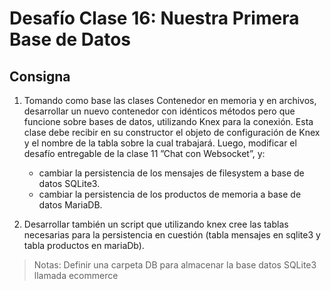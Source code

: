# Desafío Clase 16: Nuestra Primera Base de Datos

## Consigna
1) Tomando como base las clases Contenedor en memoria y en archivos, desarrollar un nuevo contenedor con idénticos métodos pero que funcione sobre bases de datos, utilizando Knex para la conexión. Esta clase debe recibir en su constructor el objeto de configuración de Knex y el nombre de la tabla sobre la cual trabajará. Luego, modificar el desafío entregable de la clase 11 ”Chat con Websocket”, y:
    - cambiar la persistencia de los mensajes de filesystem a base de datos SQLite3.
    - cambiar la persistencia de los productos de memoria a base de datos MariaDB.

2) Desarrollar también un script que utilizando knex cree las tablas necesarias para la persistencia en cuestión (tabla mensajes en sqlite3 y tabla productos en mariaDb).

> Notas: Definir una carpeta DB para almacenar la base datos SQLite3 llamada ecommerce